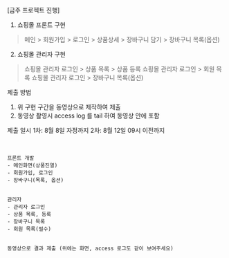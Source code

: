 [금주 프로젝트 진행]

1. 쇼핑몰 프론트 구현
> 메인 > 회원가입 > 로그인 > 상품상세 > 장바구니 담기 > 장바구니 목록(옵션)

2. 쇼핑몰 관리자 구현
> 쇼핑몰 관리자 로그인 > 상품 목록 > 상품 등록
> 쇼핑몰 관리자 로그인 > 회원 목록
> 쇼핑몰 관리자 로그인 > 장바구니 목록(옵션)


제출 방법
1. 위 구현 구간을 동영상으로 제작하여 제출
2. 동영상 촬영시 access log 를 tail 하여 동영상 안에 포함

제출 일시
1차: 8월 8일 자정까지
2차: 8월 12일 09시 이전까지

<br>

```
프론트 개발
- 메인화면(상품진열)
- 회원가입, 로그인
- 장바구니(목록, 옵션)


관리자
- 관리자 로그인
- 상품 목록, 등록
- 장바구니 목록
- 회원 목록(필수)


동영상으로 결과 제출 (위에는 화면, access 로그도 같이 보여주세요)
```





































